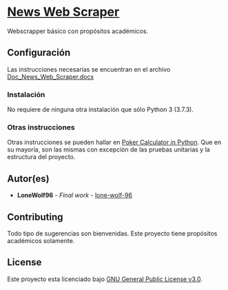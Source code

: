 # [News Web Scraper](https://github.com/lone-wolf-96/NewsWebScraper/)

Webscrapper básico con propósitos académicos.

## Configuración

Las instrucciones necesarias se encuentran en el archivo [Doc_News_Web_Scraper.docx](https://github.com/lone-wolf-96/NewsWebScrapper/blob/master/Doc_News_Web_Scraper.docx)

### Instalación

No requiere de ninguna otra instalación que sólo Python 3 (3.7.3).

### Otras instrucciones

Otras instrucciones se pueden hallar en [Poker Calculator in Python](https://github.com/lone-wolf-96/poker-calculator-python/).
Que en su mayoría, son las mismas con excepción de las pruebas unitarias y la estructura del proyecto.

## Autor(es)

* **LoneWolf96** - *Final work* - [lone-wolf-96](https://github.com/lone-wolf-96/)

## Contributing

Todo tipo de sugerencias son bienvenidas. Este proyecto tiene propósitos académicos solamente.

## License

Este proyecto esta licenciado bajo [GNU General Public License v3.0](https://choosealicense.com/licenses/gpl-3.0/).
